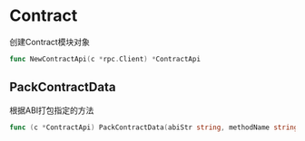 # Contract

创建Contract模块对象
```go
func NewContractApi(c *rpc.Client) *ContractApi
```


## PackContractData
根据ABI打包指定的方法
```go 
func (c *ContractApi) PackContractData(abiStr string, methodName string, params []string) ([]byte, error)
```
